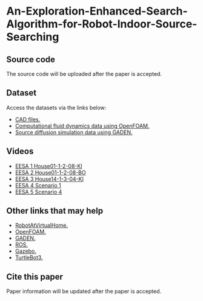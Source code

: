 # An-Exploration-Enhanced-Search-Algorithm-for-Robot-Indoor-Source-Searching

## Source code

The source code will be uploaded after the paper is accepted.

## Dataset

Access the datasets via the links below:
- [CAD files.](https://huggingface.co/datasets/WangHaaa/SourceSearchingDatasetCAD)
- [Computational fluid dynamics data using OpenFOAM.](https://huggingface.co/datasets/WangHaaa/SourceSearchingDatasetFOAM)
- [Source diffusion simulation data using GADEN.](https://huggingface.co/datasets/WangHaaa/SourceSearchingDatasetGADEN)

## Videos

- [EESA 1 House01-1-2-08-KI](https://youtu.be/3SqdmiUk0OE)
- [EESA 2 House01-1-2-08-BO](https://youtu.be/NEAkdBrY6AU)
- [EESA 3 House14-1-3-04-KI](https://youtu.be/8pUgce2rRew)
- [EESA 4 Scenario 1](https://youtu.be/WWvrSr8OD-Q)
- [EESA 5 Scenario 4](https://youtu.be/82lw_Nb8ELA)


## Other links that may help

- [RobotAtVirtualHome.](https://github.com/DavidFernandezChaves/RobotAtVirtualHome)
- [OpenFOAM.](https://openfoam.org/)
- [GADEN.](https://github.com/MAPIRlab/gaden)
- [ROS.](https://www.ros.org/)
- [Gazebo.](https://gazebosim.org/home)
- [TurtleBot3.](https://emanual.robotis.com/docs/en/platform/turtlebot3/overview/)

## Cite this paper

Paper information will be updated after the paper is accepted.

